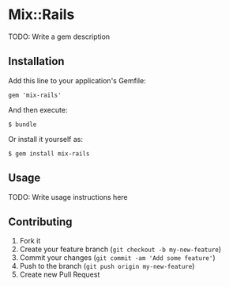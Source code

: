 # Mix::Rails

TODO: Write a gem description

## Installation

Add this line to your application's Gemfile:

    gem 'mix-rails'

And then execute:

    $ bundle

Or install it yourself as:

    $ gem install mix-rails

## Usage

TODO: Write usage instructions here

## Contributing

1. Fork it
2. Create your feature branch (`git checkout -b my-new-feature`)
3. Commit your changes (`git commit -am 'Add some feature'`)
4. Push to the branch (`git push origin my-new-feature`)
5. Create new Pull Request
